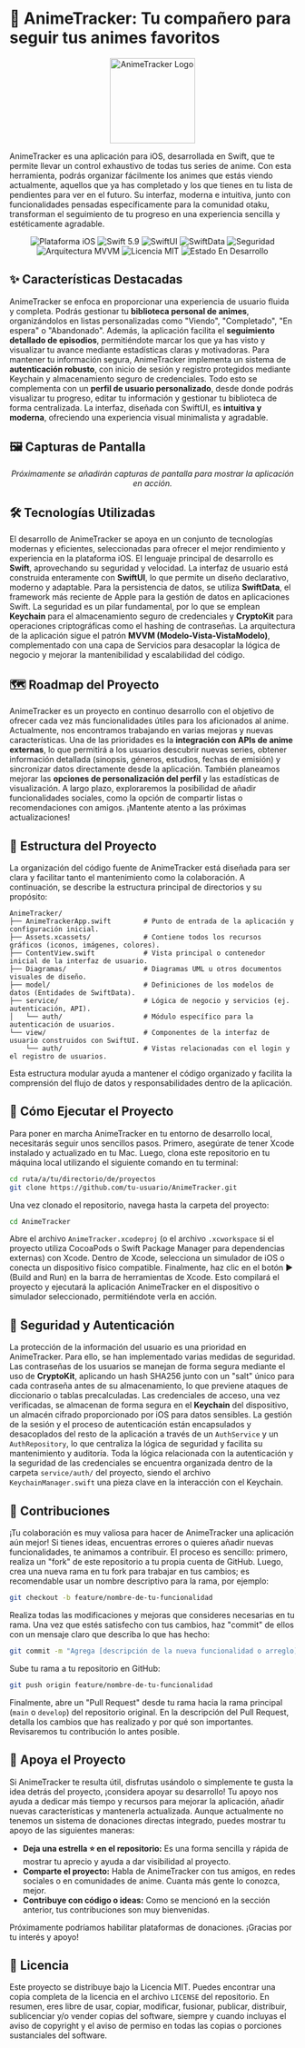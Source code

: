 # 🎌 AnimeTracker: Tu compañero para seguir tus animes favoritos

<!-- Aquí irá el logo generado -->
<p align="center">
  <img src="./placeholder_logo.png" alt="AnimeTracker Logo" width="150"/>
</p>

AnimeTracker es una aplicación para iOS, desarrollada en Swift, que te permite llevar un control exhaustivo de todas tus series de anime. Con esta herramienta, podrás organizar fácilmente los animes que estás viendo actualmente, aquellos que ya has completado y los que tienes en tu lista de pendientes para ver en el futuro. Su interfaz, moderna e intuitiva, junto con funcionalidades pensadas específicamente para la comunidad otaku, transforman el seguimiento de tu progreso en una experiencia sencilla y estéticamente agradable.

<p align="center">
  <img src="https://img.shields.io/badge/Plataforma-iOS-blue" alt="Plataforma iOS"/>
  <img src="https://img.shields.io/badge/Swift-5.9-orange" alt="Swift 5.9"/>
  <img src="https://img.shields.io/badge/SwiftUI-%F0%9F%93%BA-green" alt="SwiftUI"/>
  <img src="https://img.shields.io/badge/SwiftData-%F0%9F%92%BE-yellow" alt="SwiftData"/>
  <img src="https://img.shields.io/badge/Seguridad-Keychain%20%2B%20CryptoKit-%F0%9F%94%91-lightgrey" alt="Seguridad"/>
  <img src="https://img.shields.io/badge/Arquitectura-MVVM-blueviolet" alt="Arquitectura MVVM"/>
  <img src="https://img.shields.io/badge/Licencia-MIT-brightgreen" alt="Licencia MIT"/>
  <img src="https://img.shields.io/badge/Estado-En%20Desarrollo%20%F0%9F%9A%A7-red" alt="Estado En Desarrollo"/>
</p>

## ✨ Características Destacadas

AnimeTracker se enfoca en proporcionar una experiencia de usuario fluida y completa. Podrás gestionar tu **biblioteca personal de animes**, organizándolos en listas personalizadas como "Viendo", "Completado", "En espera" o "Abandonado". Además, la aplicación facilita el **seguimiento detallado de episodios**, permitiéndote marcar los que ya has visto y visualizar tu avance mediante estadísticas claras y motivadoras. Para mantener tu información segura, AnimeTracker implementa un sistema de **autenticación robusto**, con inicio de sesión y registro protegidos mediante Keychain y almacenamiento seguro de credenciales. Todo esto se complementa con un **perfil de usuario personalizado**, desde donde podrás visualizar tu progreso, editar tu información y gestionar tu biblioteca de forma centralizada. La interfaz, diseñada con SwiftUI, es **intuitiva y moderna**, ofreciendo una experiencia visual minimalista y agradable.

## 🖼️ Capturas de Pantalla

<!-- Aquí se añadirán las capturas de pantalla de la aplicación -->
<p align="center">
  <em>Próximamente se añadirán capturas de pantalla para mostrar la aplicación en acción.</em>
</p>

## 🛠️ Tecnologías Utilizadas

El desarrollo de AnimeTracker se apoya en un conjunto de tecnologías modernas y eficientes, seleccionadas para ofrecer el mejor rendimiento y experiencia en la plataforma iOS. El lenguaje principal de desarrollo es **Swift**, aprovechando su seguridad y velocidad. La interfaz de usuario está construida enteramente con **SwiftUI**, lo que permite un diseño declarativo, moderno y adaptable. Para la persistencia de datos, se utiliza **SwiftData**, el framework más reciente de Apple para la gestión de datos en aplicaciones Swift. La seguridad es un pilar fundamental, por lo que se emplean **Keychain** para el almacenamiento seguro de credenciales y **CryptoKit** para operaciones criptográficas como el hashing de contraseñas. La arquitectura de la aplicación sigue el patrón **MVVM (Modelo-Vista-VistaModelo)**, complementado con una capa de Servicios para desacoplar la lógica de negocio y mejorar la mantenibilidad y escalabilidad del código.

## 🗺️ Roadmap del Proyecto

AnimeTracker es un proyecto en continuo desarrollo con el objetivo de ofrecer cada vez más funcionalidades útiles para los aficionados al anime. Actualmente, nos encontramos trabajando en varias mejoras y nuevas características. Una de las prioridades es la **integración con APIs de anime externas**, lo que permitirá a los usuarios descubrir nuevas series, obtener información detallada (sinopsis, géneros, estudios, fechas de emisión) y sincronizar datos directamente desde la aplicación. También planeamos mejorar las **opciones de personalización del perfil** y las estadísticas de visualización. A largo plazo, exploraremos la posibilidad de añadir funcionalidades sociales, como la opción de compartir listas o recomendaciones con amigos. ¡Mantente atento a las próximas actualizaciones!

## 📂 Estructura del Proyecto

La organización del código fuente de AnimeTracker está diseñada para ser clara y facilitar tanto el mantenimiento como la colaboración. A continuación, se describe la estructura principal de directorios y su propósito:

```plaintext
AnimeTracker/
├── AnimeTrackerApp.swift        # Punto de entrada de la aplicación y configuración inicial.
├── Assets.xcassets/             # Contiene todos los recursos gráficos (iconos, imágenes, colores).
├── ContentView.swift            # Vista principal o contenedor inicial de la interfaz de usuario.
├── Diagramas/                   # Diagramas UML u otros documentos visuales de diseño.
├── model/                       # Definiciones de los modelos de datos (Entidades de SwiftData).
├── service/                     # Lógica de negocio y servicios (ej. autenticación, API).
│   └── auth/                    # Módulo específico para la autenticación de usuarios.
└── view/                        # Componentes de la interfaz de usuario construidos con SwiftUI.
    └── auth/                    # Vistas relacionadas con el login y el registro de usuarios.
```

Esta estructura modular ayuda a mantener el código organizado y facilita la comprensión del flujo de datos y responsabilidades dentro de la aplicación.

## 🚀 Cómo Ejecutar el Proyecto

Para poner en marcha AnimeTracker en tu entorno de desarrollo local, necesitarás seguir unos sencillos pasos. Primero, asegúrate de tener Xcode instalado y actualizado en tu Mac. Luego, clona este repositorio en tu máquina local utilizando el siguiente comando en tu terminal:

```bash
cd ruta/a/tu/directorio/de/proyectos
git clone https://github.com/tu-usuario/AnimeTracker.git
```

Una vez clonado el repositorio, navega hasta la carpeta del proyecto:

```bash
cd AnimeTracker
```

Abre el archivo `AnimeTracker.xcodeproj` (o el archivo `.xcworkspace` si el proyecto utiliza CocoaPods o Swift Package Manager para dependencias externas) con Xcode. Dentro de Xcode, selecciona un simulador de iOS o conecta un dispositivo físico compatible. Finalmente, haz clic en el botón ▶️ (Build and Run) en la barra de herramientas de Xcode. Esto compilará el proyecto y ejecutará la aplicación AnimeTracker en el dispositivo o simulador seleccionado, permitiéndote verla en acción.

## 🔐 Seguridad y Autenticación

La protección de la información del usuario es una prioridad en AnimeTracker. Para ello, se han implementado varias medidas de seguridad. Las contraseñas de los usuarios se manejan de forma segura mediante el uso de **CryptoKit**, aplicando un hash SHA256 junto con un "salt" único para cada contraseña antes de su almacenamiento, lo que previene ataques de diccionario o tablas precalculadas. Las credenciales de acceso, una vez verificadas, se almacenan de forma segura en el **Keychain** del dispositivo, un almacén cifrado proporcionado por iOS para datos sensibles. La gestión de la sesión y el proceso de autenticación están encapsulados y desacoplados del resto de la aplicación a través de un `AuthService` y un `AuthRepository`, lo que centraliza la lógica de seguridad y facilita su mantenimiento y auditoría. Toda la lógica relacionada con la autenticación y la seguridad de las credenciales se encuentra organizada dentro de la carpeta `service/auth/` del proyecto, siendo el archivo `KeychainManager.swift` una pieza clave en la interacción con el Keychain.

## 🤝 Contribuciones

¡Tu colaboración es muy valiosa para hacer de AnimeTracker una aplicación aún mejor! Si tienes ideas, encuentras errores o quieres añadir nuevas funcionalidades, te animamos a contribuir. El proceso es sencillo: primero, realiza un "fork" de este repositorio a tu propia cuenta de GitHub. Luego, crea una nueva rama en tu fork para trabajar en tus cambios; es recomendable usar un nombre descriptivo para la rama, por ejemplo:

```bash
git checkout -b feature/nombre-de-tu-funcionalidad
```

Realiza todas las modificaciones y mejoras que consideres necesarias en tu rama. Una vez que estés satisfecho con tus cambios, haz "commit" de ellos con un mensaje claro que describa lo que has hecho:

```bash
git commit -m "Agrega [descripción de la nueva funcionalidad o arreglo]"
```

Sube tu rama a tu repositorio en GitHub:

```bash
git push origin feature/nombre-de-tu-funcionalidad
```

Finalmente, abre un "Pull Request" desde tu rama hacia la rama principal (`main` o `develop`) del repositorio original. En la descripción del Pull Request, detalla los cambios que has realizado y por qué son importantes. Revisaremos tu contribución lo antes posible.

## 💖 Apoya el Proyecto

Si AnimeTracker te resulta útil, disfrutas usándolo o simplemente te gusta la idea detrás del proyecto, ¡considera apoyar su desarrollo! Tu apoyo nos ayuda a dedicar más tiempo y recursos para mejorar la aplicación, añadir nuevas características y mantenerla actualizada. Aunque actualmente no tenemos un sistema de donaciones directas integrado, puedes mostrar tu apoyo de las siguientes maneras:

*   **Deja una estrella ⭐ en el repositorio:** Es una forma sencilla y rápida de mostrar tu aprecio y ayuda a dar visibilidad al proyecto.
*   **Comparte el proyecto:** Habla de AnimeTracker con tus amigos, en redes sociales o en comunidades de anime. Cuanta más gente lo conozca, mejor.
*   **Contribuye con código o ideas:** Como se mencionó en la sección anterior, tus contribuciones son muy bienvenidas.

Próximamente podríamos habilitar plataformas de donaciones. ¡Gracias por tu interés y apoyo!

## 📜 Licencia

Este proyecto se distribuye bajo la Licencia MIT. Puedes encontrar una copia completa de la licencia en el archivo `LICENSE` del repositorio. En resumen, eres libre de usar, copiar, modificar, fusionar, publicar, distribuir, sublicenciar y/o vender copias del software, siempre y cuando incluyas el aviso de copyright y el aviso de permiso en todas las copias o porciones sustanciales del software.

